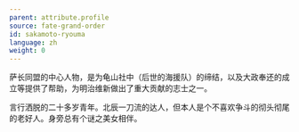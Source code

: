 ```yaml
---
parent: attribute.profile
source: fate-grand-order
id: sakamoto-ryouma
language: zh
weight: 0
---
```


萨长同盟的中心人物，是为龟山社中（后世的海援队）的缔结，以及大政奉还的成立等提供了帮助，为明治维新做出了重大贡献的志士之一。

言行洒脱的二十多岁青年。北辰一刀流的达人，但本人是个不喜欢争斗的彻头彻尾的老好人。身旁总有个谜之美女相伴。
